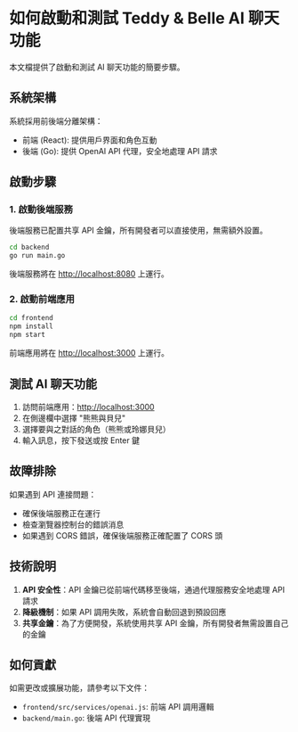 # 如何啟動和測試 Teddy & Belle AI 聊天功能

本文檔提供了啟動和測試 AI 聊天功能的簡要步驟。

## 系統架構

系統採用前後端分離架構：

- 前端 (React): 提供用戶界面和角色互動
- 後端 (Go): 提供 OpenAI API 代理，安全地處理 API 請求

## 啟動步驟

### 1. 啟動後端服務

後端服務已配置共享 API 金鑰，所有開發者可以直接使用，無需額外設置。

```bash
cd backend
go run main.go
```

後端服務將在 <http://localhost:8080> 上運行。

### 2. 啟動前端應用

```bash
cd frontend
npm install
npm start
```

前端應用將在 <http://localhost:3000> 上運行。

## 測試 AI 聊天功能

1. 訪問前端應用：<http://localhost:3000>
2. 在側邊欄中選擇 "熊熊與貝兒"
3. 選擇要與之對話的角色（熊熊或玲娜貝兒）
4. 輸入訊息，按下發送或按 Enter 鍵

## 故障排除

如果遇到 API 連接問題：

- 確保後端服務正在運行
- 檢查瀏覽器控制台的錯誤消息
- 如果遇到 CORS 錯誤，確保後端服務正確配置了 CORS 頭

## 技術說明

1. **API 安全性**：API 金鑰已從前端代碼移至後端，通過代理服務安全地處理 API 請求
2. **降級機制**：如果 API 調用失敗，系統會自動回退到預設回應
3. **共享金鑰**：為了方便開發，系統使用共享 API 金鑰，所有開發者無需設置自己的金鑰

## 如何貢獻

如需更改或擴展功能，請參考以下文件：

- `frontend/src/services/openai.js`: 前端 API 調用邏輯
- `backend/main.go`: 後端 API 代理實現
